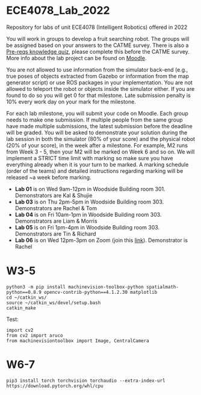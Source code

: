 # ECE4078_Lab_2022
Repository for labs of unit ECE4078 (Intelligent Robotics) offered in 2022

You will work in groups to develop a fruit searching robot. The groups will be assigned based on your answers to the CATME survey. There is also a [Pre-reqs knowledge quiz](https://lms.monash.edu/mod/quiz/view.php?id=10713718), please complete this before the CATME survey. More info about the lab project can be found on [Moodle](https://lms.monash.edu/course/view.php?id=139686&section=3).

You are not allowed to use information from the simulator back-end (e.g., true poses of objects extracted from Gazebo or information from the map generator script) or use ROS packages in your implementation. You are not allowed to teleport the robot or objects inside the simulator either. If you are found to do so you will get 0 for that milestone. Late submission penalty is 10% every work day on your mark for the milestone.

For each lab milestone, you will submit your code on Moodle. Each group needs to make one submission. If multiple people from the same group have made multiple submissions, the latest submission before the deadline will be graded. You will be asked to demonstrate your solution during the lab session in both the simulator (80% of your score) and the physical robot (20% of your score), in the week after a milestone. For example, M2 runs from Week 3 - 5, then your M2 will be marked on Week 6 and so on. We will implement a STRICT time limit with marking so make sure you have everything already when it is your turn to be marked. A marking schedule (order of the teams) and detailed instructions regarding marking will be released ~a week before marking.

- **Lab 01** is on Wed 9am-12pm in Woodside Building room 301. Demonstrators are Kal & Shujie
- **Lab 03** is on Thu 2pm-5pm in Woodside Building room 303. Demonstrators are Rachel & Tom
- **Lab 04** is on Fri 10am-1pm in Woodside Building room 303. Demonstrators are Liam & Morris
- **Lab 05** is on Fri 1pm-4pm in Woodside Building room 303. Demonstrators are Tin & Richard
- **Lab 06** is on Wed 12pm-3pm on Zoom (join this [link](https://monash.zoom.us/j/84564135587?pwd=T3owY2FTWDd3RXhzcjJTK3hQOG5aQT09)). Demonstrator is Rachel

# W3-5 
```
python3 -m pip install machinevision-toolbox-python spatialmath-python==0.8.9 opencv-contrib-python==4.1.2.30 matplotlib 
cd ~/catkin_ws/ 
source ~/catkin_ws/devel/setup.bash 
catkin_make 
```

Test: 
``` 
import cv2 
from cv2 import aruco 
from machinevisiontoolbox import Image, CentralCamera 
```

# W6-7 
```
pip3 install torch torchvision torchaudio --extra-index-url https://download.pytorch.org/whl/cpu 
```
